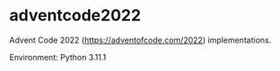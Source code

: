 # adventcode2022

Advent Code 2022 (https://adventofcode.com/2022) implementations.

Environment: 
    Python 3.11.1